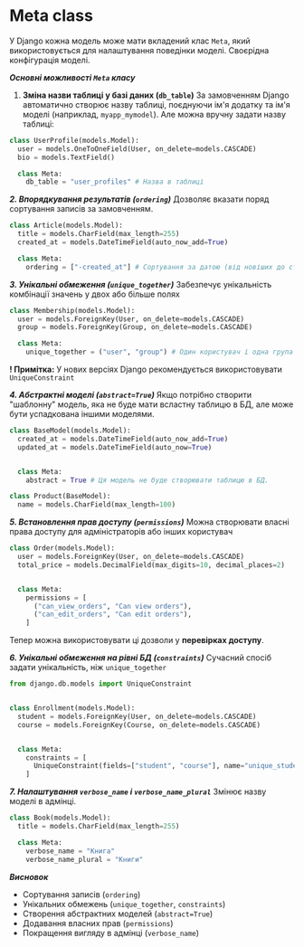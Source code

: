 # Meta class 

У Django кожна модель може мати вкладений клас `Meta`, який використовується для налаштування поведінки моделі. Своєрідна конфігурація моделі.

***Основні можливості `Meta` класу***
1. **Зміна назви таблиці у базі даних (`db_table`)**
За замовченням Django автоматично створює назву таблиці, поєднуючи ім'я додатку та ім'я моделі (наприклад, `myapp_mymodel`). Але можна вручну задати назву таблиці:

```python 
class UserProfile(models.Model):
  user = models.OneToOneField(User, on_delete=models.CASCADE)
  bio = models.TextField()

  class Meta:
    db_table = "user_profiles" # Назва в таблиці 
```
***2. Впорядкування результатів (`ordering`)***
Дозволяє вказати поряд сортування записів за замовченням.

```python 
class Article(models.Model):
  title = models.CharField(max_length=255)
  created_at = models.DateTimeField(auto_now_add=True)

  class Meta:
    ordering = ["-created_at"] # Сортування за датою (від новіших до старіших)
```

***3. Унікальні обмеження (`unique_together`)***
Забезпечує унікальність комбінації значень у двох або більше полях

```python 
class Membership(models.Model):
  user = models.ForeignKey(User, on_delete=models.CASCADE)
  group = models.ForeignKey(Group, on_delete=models.CASCADE)

  class Meta:
    unique_together = ("user", "group") # Один користувач і одна група 
```
**! Примітка:** У нових версіях Django рекомендується використовувати `UniqueConstraint`

***4. Абстрактні моделі (`abstract=True`)***
Якщо потрібно створити "шаблонну" модель, яка не буде мати всластну таблицю в БД, але може бути успадкована іншими моделями.

```python 
class BaseModel(models.Model):
  created_at = models.DateTimeField(auto_now_add=True)
  updated_at = models.DateTimeField(auto_now=True)


  class Meta:
    abstract = True # Ця модель не буде створювати таблицю в БД.

class Product(BaseModel):
  name = models.CharField(max_length=100)
```

***5. Встановлення прав доступу (`permissions`)***
Можна створювати власні права доступу для адміністраторів або інших користувач

```python
class Order(models.Model):
  user = models.ForeignKey(User, on_delete=models.CASCADE)
  total_price = models.DecimalField(max_digits=10, decimal_places=2)


  class Meta:
    permissions = [
      ("can_view_orders", "Can view orders"),
      ("can_edit_orders", "Can edit orders"),
    ]
```
Тепер можна використовувати ці дозволи у **перевірках доступу**.

***6. Унікальні обмеження на рівні БД (`constraints`)***
Сучасний спосіб задати унікальність, ніж `unique_together`

```python 
from django.db.models import UniqueConstraint


class Enrollment(models.Model):
  student = models.ForeignKey(User, on_delete=models.CASCADE)
  course = models.ForeignKey(Course, on_delete=models.CASCADE)


  class Meta:
    constraints = [
      UniqueConstraint(fields=["student", "course"], name="unique_student_course")
    ]
```
***7. Налаштування `verbose_name` i `verbose_name_plural`***
Змінює назву моделі в адмінці.

```python 
class Book(models.Model):
  title = models.CharField(max_length=255)

  class Meta:
    verbose_name = "Книга"
    verbose_name_plural = "Книги"
```

***Висновок***

 - Сортування записів (`ordering`)
 - Унікальних обмежень (`unique_together`, `constraints`)
 - Створення абстрактних моделей (`abstract=True`)
 - Додавання власних прав (`permissions`)
 - Покращення вигляду в адмінці (`verbose_name`)
